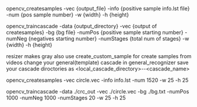opencv_createsamples -vec {output_file} -info {positive sample info.lst file} -num {pos sample number} -w {width} -h {height}


opencv_traincascade -data {output_directory} -vec {output of createsamples} -bg {bg file} -numPos {positive sample starting number} -numNeg {negatives starting number} -numStages {total num of stages} -w {width} -h {height}


resizer makes gray also
use create_custom_sample for create samples from videos
change your general(template) cascade in general_recognizer
save your cascade diroctories as <local_cascade_directory>--<cascade_name>

opencv_createsamples -vec circle.vec -info info.lst -num 1520 -w 25 -h 25


opencv_traincascade -data ./crc_out -vec ./circle.vec -bg ./bg.txt -numPos 1000 -numNeg 1000 -numStages 20 -w 25 -h 25

